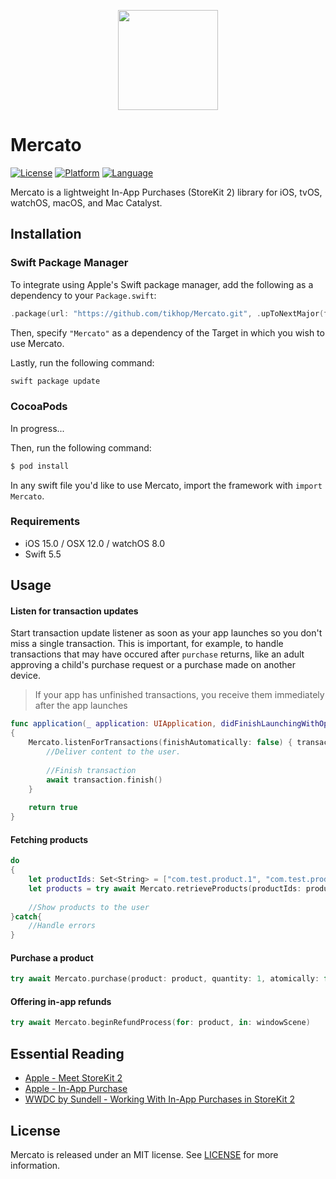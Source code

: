 <p align="center">
  <img height="160" src="https://github.com/tikhop/Mercato/blob/master/www/logo.png" />
</p>

# Mercato

[![License](https://img.shields.io/badge/license-MIT-blue.svg?style=flat)](http://mit-license.org)
[![Platform](http://img.shields.io/badge/platform-iOS%20%7C%20macOS%20%7C%20tvOS%20%7C%20watchOS-lightgrey.svg?style=flat)](https://developer.apple.com/resources/)
[![Language](https://img.shields.io/badge/swift-5.5-orange.svg)](https://developer.apple.com/swift)

Mercato is a lightweight In-App Purchases (StoreKit 2) library for iOS, tvOS, watchOS, macOS, and Mac Catalyst.

Installation
------------

### Swift Package Manager

To integrate using Apple's Swift package manager, add the following as a dependency to your `Package.swift`:

```swift
.package(url: "https://github.com/tikhop/Mercato.git", .upToNextMajor(from: "0.0.1"))
```

Then, specify `"Mercato"` as a dependency of the Target in which you wish to use Mercato.

Lastly, run the following command:
```swift
swift package update
```

### CocoaPods

In progress...

Then, run the following command:

```bash
$ pod install
```

In any swift file you'd like to use Mercato, import the framework with `import Mercato`.

### Requirements

- iOS 15.0 / OSX 12.0 / watchOS 8.0
- Swift 5.5

Usage
-------------

#### Listen for transaction updates

Start transaction update listener as soon as your app launches so you don't miss a single transaction. This is important, for example, to handle transactions that may have occured after `purchase` returns, like an adult approving a child's purchase request or a purchase made on another device.

> If your app has unfinished transactions, you receive them immediately after the app launches

```swift
func application(_ application: UIApplication, didFinishLaunchingWithOptions launchOptions: [UIApplication.LaunchOptionsKey: Any]?) -> Bool
{
	Mercato.listenForTransactions(finishAutomatically: false) { transaction in
		//Deliver content to the user.
		
		//Finish transaction
		await transaction.finish()
	}
	
	return true
}
```

#### Fetching products

```swift
do
{
	let productIds: Set<String> = ["com.test.product.1", "com.test.product.2", "com.test.product.3"]
	let products = try await Mercato.retrieveProducts(productIds: productIds)
	
	//Show products to the user
}catch{
	//Handle errors
}
```

#### Purchase a product 

```swift
try await Mercato.purchase(product: product, quantity: 1, atomically: false, appAccountToken: nil, simulatesAskToBuyInSandbox: false)
```

#### Offering in-app refunds

```swift
try await Mercato.beginRefundProcess(for: product, in: windowScene)
```

## Essential Reading
* [Apple - Meet StoreKit 2](https://developer.apple.com/videos/play/wwdc2021/10114/)
* [Apple - In-App Purchase](https://developer.apple.com/documentation/storekit/in-app_purchase)
* [WWDC by Sundell - Working With In-App Purchases in StoreKit 2](https://wwdcbysundell.com/2021/working-with-in-app-purchases-in-storekit2/)

## License

Mercato is released under an MIT license. See [LICENSE](https://github.com/tikhop/Mercato/blob/master/LICENSE) for more information.
